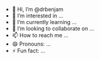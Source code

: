 - 👋 Hi, I’m @drbenjam
- 👀 I’m interested in ...
- 🌱 I’m currently learning ...
- 💞️ I’m looking to collaborate on ...
- 📫 How to reach me ...
- 😄 Pronouns: ...
- ⚡ Fun fact: ...

<!---
drbenjam/drbenjam is a ✨ special ✨ repository because its `README.md` (this file) appears on your GitHub profile.
You can click the Preview link to take a look at your changes.
--->
